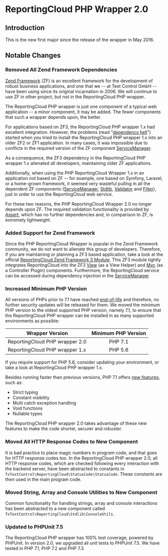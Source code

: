 # ReportingCloud PHP Wrapper 2.0

## Introduction

This is the new first major since the release of the wrapper in May 2016.

## Notable Changes

### Removed All Zend Framework Dependencies

[Zend Framework](https://framework.zend.com/) (ZF) is an excellent framework for the development of robust business applications, and one that we -- at Text Control GmbH -- have been using since its original incarnation in 2006. We will continue to use ZF in other project, but not in the ReportingCloud PHP wrapper.

The ReportingCloud PHP wrapper is just one component of a typical web application -- a minor component, it may be added. The fewer components that such a wrapper depends upon, the better.

For applications based on ZF3, the ReportingCloud PHP wrapper 1.x had excellent integration. However, the problems (read "[dependency hell](https://en.wikipedia.org/wiki/Dependency_hell)") started when you tried to install the ReportingCloud PHP wrapper 1.x into an older ZF2 or ZF1 application. In many cases, it was impossible due to conflicts in the required version of the ZF component [ServiceManager](https://github.com/zendframework/zend-servicemanager).

As a consequence, the ZF3 dependency in the ReportingCloud PHP wrapper 1.x alienated all developers, maintaining older ZF applications.

Additionally, when using the PHP ReportingCloud Wrapper 1.x in an application not based on ZF -- for example, one based on Symfony, Laravel, or a home-grown framework, it seemed very wasteful pulling in all the dependent ZF components ([ServiceManager](https://github.com/zendframework/zend-servicemanager), [Stdlib](https://github.com/zendframework/zend-stdlib), [Validator](https://github.com/zendframework/zend-validator) and [Filter](https://github.com/zendframework/zend-filter)), just in order to use the ReportingCloud web service.

For these two reasons, the PHP ReportingCloud Wrapper 2.0 no longer depends upon ZF. The required validation functionality is provided by [Assert](https://github.com/webmozart/assert), which has no further dependencies and, in comparison to ZF, is extremely lightweight.

### Added Support for Zend Framework

Since the PHP ReportingCloud Wrapper is popular in the Zend Framework community, we do not want to alienate this group of developers. Therefore, if you are maintaining or planning a ZF3 based application, take a look at the official [ReportingCloud Zend Framework 3 Module](https://github.com/TextControl/txtextcontrol-reportingcloud-php-zf-module). This ZF3 module tightly integrates ReportingCloud into the ZF3 [View](https://github.com/zendframework/zend-view) (as a View Helper) and [Mvc](https://github.com/zendframework/zend-mvc) (as a Controller Plugin) components. Furthermore, the ReportingCloud service can be accessed during dependency injection in the [ServiceManager](https://github.com/zendframework/zend-servicemanager).

### Increased Minimum PHP Version

All versions of PHPs prior to 7.1 have reached [end-of-life](http://php.net/eol.php) and therefore, no further security updates will be released for them. We moved the minimum PHP version to the oldest supported PHP version, namely 7.1, to ensure that the ReportingCloud PHP wrapper can be installed in as many supported environments as possible:

| Wrapper Version                | Minimum PHP Version |
| ------------------------------ |:-------------------:|
| ReportingCloud PHP wrapper 2.0 | PHP 7.1             |
| ReportingCloud PHP wrapper 1.x | PHP 5.6             |

If you require support for PHP 5.6, consider updating your environment, or take a look at ReportingCloud PHP wrapper 1.x.

Besides running faster than previous versions, PHP 7.1 offers [new features](http://php.net/manual/de/migration71.new-features.php), such as:

- Strict typing
- Constant visibility
- Multi catch exception handling
- Void functions
- Nullable types

The ReportingCloud PHP wrapper 2.0 takes advantage of these new features to make the code shorter, securer and robuster.

### Moved All HTTP Response Codes to New Component

It is bad practice to place magic numbers in program code, and that goes for HTTP response codes too. In the ReportingCloud PHP wrapper 2.0, all HTTP response codes, which are checked following every interaction with the backend server, have been abstracted to constants in `TxTextControl\ReportingCloud\StatusCode\StatusCode`. These constants are then used in the main program code.

### Moved String, Array and Console Utilities to New Component

Common functionality for handling strings, array and console interactions has been abstracted to a new component called `TxTextControl\ReportingCloud\Stdlib\ConsoleUtils`.

### Updated to PHPUnit 7.5

The ReportingCloud PHP wrapper has 100% test coverage, powered by PHPUnit. In version 2.0, we upgraded all unit tests to PHPUnit 7.5. We have tested in PHP 7.1, PHP 7.2 and PHP 7.3.
